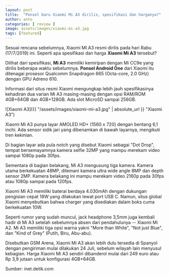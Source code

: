 ```yaml
---
layout: post
title:  "Ponsel baru Xiaomi Mi A3 dirilis, spesifikasi dan harganya?"
author: anto
categories: [ review ]
image: assets/images/xiaomi-mi-a3.jpg
tags: [featured]
---
```


Sesuai rencana sebelumnya, Xiaomi MI A3 resmi dirilis pada hari Rabu (17/7/2019) ini. Seperti apa spesifikasi dan harga **Xiaomi Mi A3** tersebut?

Dilihat dari spesifikasi, **Mi A3** memiliki kemiripan dengan Mi CC9e yang dirilis beberapa waktu sebelumnya. **Ponsel Android One** dari Xiaomi itu ditenagai prosesor Qualcomm Snapdragon 665 (Octa-core, 2.0 GHz) dengan GPU Adreno 610.

Informasi dari situs resmi Xiaomi mengungkap lebih jauh spesifikasinya kehadiran dua varian Mi A3 masing-masing dengan opsi RAM/ROM 4GB+64GB dan 4GB+128GB. Ada slot MicroSD sampai 256GB.

![Xiaomi A3]({{ "/assets/images/xiaomi-mi-a3.jpg" | absolute_url }} "Xiaomi A3")


Xiaomi Mi A3 punya layar AMOLED HD+ (1560 x 720) dengan bentang 6,1 inchi. Ada sensor sidik jari yang dibenamkan di bawah layarnya, mengikuti tren kekinian.

Di bagian layar ada pula notch yang disebut Xiaomi sebagai "Dot Drop", tempat bersemayamnya kamera selfie 32MP yang mampu merekam video sampai 1080p pada 30fps.

Sementara di bagian belakang, Mi A3 mengusung tiga kamera. Kamera utama berkekuatan 48MP, ditemani kamera ultra wide angle 8MP dan depth sensor 2MP. Kamera belakang ini mampu merekam video 2160p pada 30fps atau 1080p sampai pada 120fps.

Xiaomi Mi A3 memiliki baterai berdaya 4.030mAh dengan dukungan pengisian cepat 18W yang dilakukan lewat port USB C. Namun, situs global Xiaomi menyebutkan bahwa charger yang disediakan dalam boks cuma berkekuatan 10W.

Seperti rumor yang sudah muncul, jack headphone 3,5mm juga kembali hadir di Mi A3 setelah sebelumnya absen dari pendahulunya -- Xiaomi Mi A2. Mi A3 memiliki tiga opsi warna yakni "More than White", "Not just Blue", dan "Kind of Grey" (Putih, Biru, Abu-abu).

Disebutkan GSM Arena, Xiaomi Mi A3 akan lebih dulu tersedia di Spanyol dengan pengiriman mulai dilakukan 24 Juli, sebelum wilayah lain menyusul kebagian. Harga Xiaomi Mi A3 sendiri dibanderol mulai dari 249 euro atau Rp 3,9 jutaan untuk konfigurasi 4GB+64GB.

Sumber: inet.detik.com
